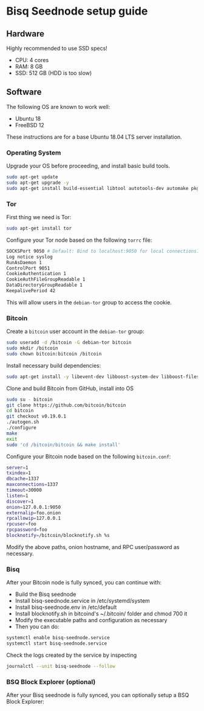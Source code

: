 # Bisq Seednode setup guide

## Hardware

Highly recommended to use SSD specs!

* CPU: 4 cores
* RAM: 8 GB
* SSD: 512 GB (HDD is too slow)

## Software

The following OS are known to work well:

* Ubuntu 18
* FreeBSD 12

These instructions are for a base Ubuntu 18.04 LTS server installation.

### Operating System

Upgrade your OS before proceeding, and install basic build tools.

```bash
sudo apt-get update
sudo apt-get upgrade -y
sudo apt-get install build-essential libtool autotools-dev automake pkg-config bsdmainutils python3
```

### Tor

First thing we need is Tor:

```bash
sudo apt-get install tor
```

Configure your Tor node based on the following `torrc` file:

```bash
SOCKSPort 9050 # Default: Bind to localhost:9050 for local connections.
Log notice syslog
RunAsDaemon 1
ControlPort 9051
CookieAuthentication 1
CookieAuthFileGroupReadable 1
DataDirectoryGroupReadable 1
KeepalivePeriod 42
```

This will allow users in the `debian-tor` group to access the cookie.

### Bitcoin

Create a `bitcoin` user account in the `debian-tor` group:

```bash
sudo useradd -d /bitcoin -G debian-tor bitcoin
sudo mkdir /bitcoin
sudo chown bitcoin:bitcoin /bitcoin
```

Install necessary build dependencies:
```bash
sudo apt-get install -y libevent-dev libboost-system-dev libboost-filesystem-dev libboost-chrono-dev libboost-test-dev libboost-thread-dev
```

Clone and build Bitcoin from GitHub, install into OS
```bash
sudo su - bitcoin
git clone https://github.com/bitcoin/bitcoin
cd bitcoin
git checkout v0.19.0.1
./autogen.sh
./configure
make
exit
sudo 'cd /bitcoin/bitcoin && make install'
```

Configure your Bitcoin node based on the following `bitcoin.conf`:
```bash
server=1
txindex=1
dbcache=1337
maxconnections=1337
timeout=30000
listen=1
discover=1
onion=127.0.0.1:9050
externalip=foo.onion
rpcallowip=127.0.0.1
rpcuser=foo
rpcpassword=foo
blocknotify=/bitcoin/blocknotify.sh %s
```

Modify the above paths, onion hostname, and RPC user/password as necessary.

### Bisq

After your Bitcoin node is fully synced, you can continue with:

* Build the Bisq seednode 
* Install bisq-seednode.service in /etc/systemd/system
* Install bisq-seednode.env in /etc/default
* Install blocknotify.sh in bitcoind's ~/.bitcoin/ folder and chmod 700 it
* Modify the executable paths and configuration as necessary
* Then you can do:

```bash
systemctl enable bisq-seednode.service
systemctl start bisq-seednode.service
```
Check the logs created by the service by inspecting

```bash
journalctl --unit bisq-seednode --follow
```

### BSQ Block Explorer (optional)

After your Bisq seednode is fully synced, you can optionally setup a BSQ Block Explorer:

